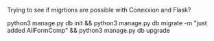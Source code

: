 Trying to see if migrtions are possible with Conexxion and Flask?

python3 manage.py db init && python3 manage.py db migrate -m "just added AllFormComp" && python3 manage.py db upgrade
